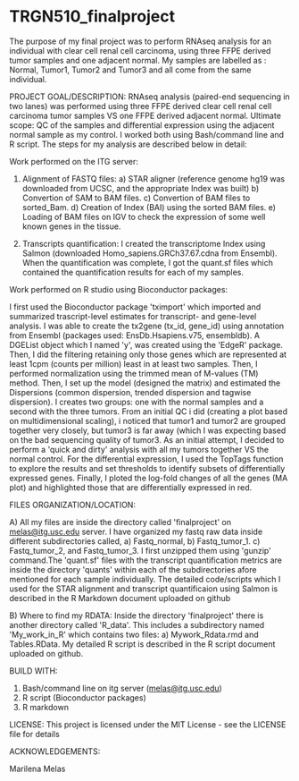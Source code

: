 # TRGN510_finalproject
 The purpose of my final project was to perform RNAseq analysis for an individual with clear cell renal cell carcinoma, using three FFPE derived tumor samples and one adjacent normal. My samples are labelled as : Normal, Tumor1, Tumor2 and Tumor3 and all come from the same individual.  
 
PROJECT GOAL/DESCRIPTION:
RNAseq analysis (paired-end sequencing in two lanes) was performed using three FFPE derived clear cell renal cell carcinoma tumor samples VS one FFPE derived adjacent normal. Ultimate scope: QC of the samples and differential expression using the adjacent normal sample as my control. I worked both using Bash/command line and R script. The steps for my analysis are described below in detail: 
 
Work performed on the ITG server:
1) Alignment of FASTQ files: 
a) STAR aligner (reference genome hg19 was downloaded from UCSC, and the appropriate Index was built)
b) Convertion of SAM to BAM files. 
c) Convertion of BAM files to sorted_Bam.
d) Creation of Index (BAI) using the sorted BAM files.
e) Loading of BAM files on IGV to check the expression of some well known genes in the tissue.

2) Transcripts quantification:
I created the transcriptome Index using Salmon (downloaded Homo_sapiens.GRCh37.67.cdna from Ensembl). 
When the quantification was complete, I got the quant.sf files which contained the quantification results for each of my samples. 

Work performed on R studio using Bioconductor packages: 

I first used the Bioconductor package 'tximport' which imported and summarized trascript-level estimates for transcript- and gene-level analysis. I was able to create the tx2gene (tx_id, gene_id) using annotation from Ensembl (packages used: EnsDb.Hsapiens.v75, ensembldb). A DGEList object which I named 'y', was created using the 'EdgeR' package. 
Then, I did the filtering retaining only those genes which are represented at least 1cpm (counts per million) least in at least two samples. Then, I performed normalization using the trimmed mean of M-values (TM) method. Then, I set up the model (designed the matrix) and estimated the Dispersions (common dispersion, trended dispersion and tagwise dispersion). I creates two groups: one with the normal samples and a second with the three tumors. From an initial QC i did (creating a plot based on multidimensional scaling), i noticed that tumor1 and tumor2 are grouped together very closely, but tumor3 is far away (which I was expecting based on the bad sequencing quality of tumor3. As an initial attempt, I decided to perform a 'quick and dirty' analysis with all my tumors together VS the normal control. For the differential expression, I used the TopTags function to explore the results and set thresholds to identify subsets of differentially expressed genes. Finally, 
I ploted the log-fold changes of all the genes (MA plot) and highlighted those that are differentially expressed in red.
 

FILES ORGANIZATION/LOCATION:

A) All my files are inside the directory called 'finalproject' on melas@itg.usc.edu server. I have organized my fastq raw data inside different subdirectories called, a) Fastq_normal, b) Fastq_tumor_1. c) Fastq_tumor_2, and Fastq_tumor_3. I first unzipped them using 'gunzip' command.The 'quant.sf' files with the transcript quantification metrics are inside the directory 'quants' within each of the subdirectories afore mentioned for each sample individually. The detailed code/scripts which I used for the STAR alignment and transcript quantificaion using Salmon is described in the R Markdown document uploaded on github

B) Where to find my RDATA:
Inside the directory 'finalproject' there is another directory called 'R_data'. This includes a subdirectory named    'My_work_in_R' which contains two files: a) Mywork_Rdata.rmd and Tables.RData. My detailed R script is described in the R script document uploaded on github.
 
 
 BUILD WITH:
 1. Bash/command line on itg server (melas@itg.usc.edu)
 2. R script (Bioconductor packages)
 3. R markdown 
 
LICENSE:
This project is licensed under the MIT License - see the LICENSE file for details
 
ACKNOWLEDGEMENTS:
 
 Marilena Melas 

